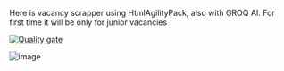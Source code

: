 Here is vacancy scrapper using HtmlAgilityPack, also with GROQ AI. For first time it will be only for junior vacancies

[![Quality gate](https://sonarcloud.io/api/project_badges/quality_gate?project=Shavronskyy_VacanciesScrapperDotNet)](https://sonarcloud.io/summary/new_code?id=Shavronskyy_VacanciesScrapperDotNet)

![image](https://github.com/user-attachments/assets/6436598f-72f7-4d23-9c46-6f0eb3c48bf0)


